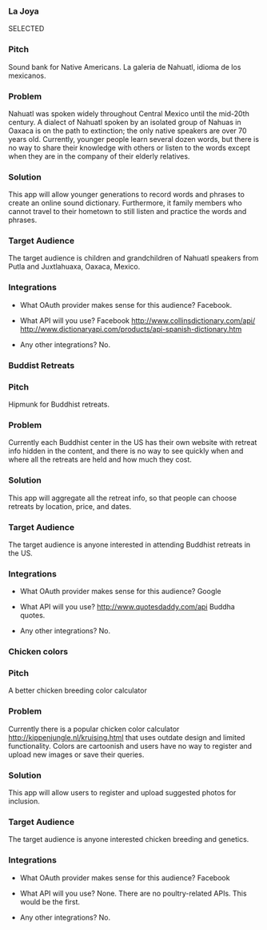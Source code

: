 ### La Joya

SELECTED

### Pitch

Sound bank for Native Americans.
La galeria de Nahuatl, idioma de los mexicanos.

### Problem

Nahuatl was spoken widely throughout Central Mexico until the mid-20th century.
A dialect of Nahuatl spoken by an isolated group of Nahuas in Oaxaca is on the path to
extinction; the only native speakers are over 70 years old. Currently, younger
people learn several dozen words, but there is no way to share their knowledge
with others or listen to the words except when they are in the company of their
elderly relatives.

### Solution

This app will allow younger generations to record words and phrases to create an
online sound dictionary. Furthermore, it family members who cannot travel to
their hometown to still listen and practice the words and phrases.

### Target Audience

The target audience is children and grandchildren of Nahuatl speakers from
Putla and Juxtlahuaxa, Oaxaca, Mexico.

### Integrations

* What OAuth provider makes sense for this audience?
Facebook.

* What API will you use?
Facebook
http://www.collinsdictionary.com/api/
http://www.dictionaryapi.com/products/api-spanish-dictionary.htm

* Any other integrations?
No.

### Buddist Retreats

### Pitch

Hipmunk for Buddhist retreats.

### Problem

Currently each Buddhist center in the US has their own website with retreat
info hidden in the content, and there is no way to see quickly when and where
all the retreats are held and how much they cost.

### Solution

This app will aggregate all the retreat info, so that people can choose
retreats by location, price, and dates.

### Target Audience

The target audience is anyone interested in attending Buddhist retreats
in the US.

### Integrations

* What OAuth provider makes sense for this audience?
Google

* What API will you use?
http://www.quotesdaddy.com/api Buddha quotes.

* Any other integrations?
No.

### Chicken colors

### Pitch

A better chicken breeding color calculator

### Problem

Currently there is a popular chicken color calculator http://kippenjungle.nl/kruising.html
that uses outdate design and limited functionality. Colors are cartoonish and
users have no way to register and upload new images or save their queries.

### Solution

This app will allow users to register and upload suggested photos for inclusion.

### Target Audience

The target audience is anyone interested chicken breeding and genetics.

### Integrations

* What OAuth provider makes sense for this audience?
Facebook

* What API will you use?
None. There are no poultry-related APIs. This would be the first.

* Any other integrations?
No.
